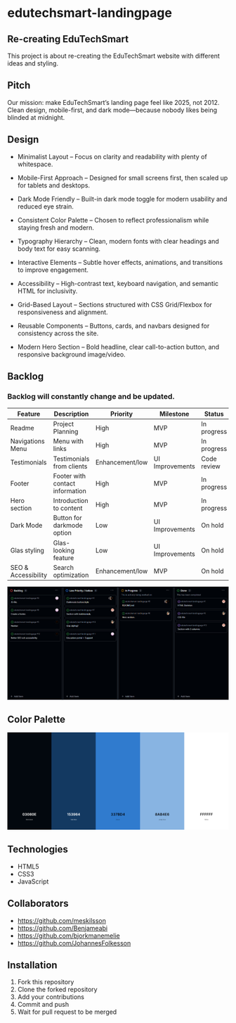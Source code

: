 # edutechsmart-landingpage

## Re-creating EduTechSmart
This project is about re-creating the EduTechSmart website with different ideas and styling.

## Pitch
Our mission: make EduTechSmart’s landing page feel like 2025, not 2012. Clean design, mobile-first, and dark mode—because nobody likes being blinded at midnight.

## Design 

- Minimalist Layout – Focus on clarity and readability with plenty of whitespace.

- Mobile-First Approach – Designed for small screens first, then scaled up for tablets and desktops.

- Dark Mode Friendly – Built-in dark mode toggle for modern usability and reduced eye strain.

- Consistent Color Palette – Chosen to reflect professionalism while staying fresh and modern.

- Typography Hierarchy – Clean, modern fonts with clear headings and body text for easy scanning.

- Interactive Elements – Subtle hover effects, animations, and transitions to improve engagement.

- Accessibility – High-contrast text, keyboard navigation, and semantic HTML for inclusivity.

- Grid-Based Layout – Sections structured with CSS Grid/Flexbox for responsiveness and alignment.

- Reusable Components – Buttons, cards, and navbars designed for consistency across the site.

- Modern Hero Section – Bold headline, clear call-to-action button, and responsive background image/video.


## Backlog

### Backlog will constantly change and be updated.
| Feature | Description | Priority | Milestone | Status |
| ------- | ----------- | -------- | --------- | ------ |
| Readme | Project Planning | High | MVP | In progress |
| Navigations Menu | Menu with links | High | MVP | In progress |
| Testimonials | Testimonials from clients | Enhancement/low | UI Improvements | Code review |
| Footer | Footer with contact information | High | MVP | In progress |
| Hero section | Introduction to content | High | MVP | In progress |
| Dark Mode | Button for darkmode option | Low  | UI Improvements | On hold |
| Glas styling | Glas-looking feature | Low | UI Improvements | On hold |
| SEO & Accessibility | Search optimization | Enhancement/low | MVP | On hold |

![alt text](./images/backlogU.png)




## Color Palette

![alt text](./images/colorpalette.png)


## Technologies
- HTML5
- CSS3
- JavaScript

## Collaborators
- https://github.com/meskilsson
- https://github.com/Benjameabi
- https://github.com/bjorkmanemelie
- https://github.com/JohannesFolkesson

## Installation

1. Fork this repository
2. Clone the forked repository
3. Add your contributions
4. Commit and push
5. Wait for pull request to be merged


